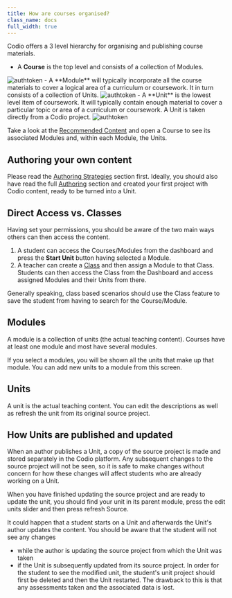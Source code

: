```yaml
---
title: How are courses organised?
class_name: docs
full_width: true
---
```



Codio offers a 3 level hierarchy for organising and publishing course materials. 

- A **Course** is the top level and consists of a collection of Modules.
<img alt="authtoken" src="/img/docs/courses_small.png" class="simple"/>
- A **Module** will typically incorporate all the course materials to cover a logical area of a curriculum or coursework. It in turn consists of a collection of Units.
<img alt="authtoken" src="/img/docs/module_browser_small.png" class="simple"/>
- A **Unit** is the lowest level item of coursework. It will typically contain enough material to cover a particular topic or area of a curriculum or coursework. A Unit is taken directly from a Codio project.
<img alt="authtoken" src="/img/docs/units_small.png" class="simple"/>

Take a look at the [Recommended Content](https://codio.com/home/courses/?tab=3&sDirection=asc&sProp=name&filter=) and open a Course to see its associated Modules and, within each Module, the Units.


## Authoring your own content

Please read the [Authoring Strategies](/docs/content/authoring/3ways) section first. Ideally, you should also have read the full [Authoring](/docs/content/authoring) section and created your first project with Codio content, ready to be turned into a Unit.


## Direct Access vs. Classes
Having set your permissions, you should be aware of the two main ways others can then access the content.

1. A student can access the Courses/Modules from the dashboard and press the **Start Unit** button having selected a Module.
1. A teacher can create a [Class](/docs/classes/classmanagement/create-class) and then assign a Module to that Class. Students can then access the Class from the Dashboard and access assigned Modules and their Units from there.

Generally speaking, class based scenarios should use the Class feature to save the student from having to search for the Course/Module. 


## Modules
A module is a collection of units (the actual teaching content). Courses have at least one module and most have several modules.

If you select a modules, you will be shown all the units that make up that module. You can add new units to a module from this screen.

## Units
A unit is the actual teaching content. You can edit the descriptions as well as refresh the unit from its original source project.

## How Units are published and updated
When an author publishes a Unit, a copy of the source project is made and stored separately in the Codio platform. Any subsequent changes to the source project will not be seen, so it is safe to make changes without concern for how these changes will affect students who are already working on a Unit.

When you have finished updating the source project and are ready to update the unit, you should find your unit in its parent module, press the edit units slider and then press refresh Source. 

It could happen that a student starts on a Unit and afterwards the Unit's author updates the content. You should be aware that the student will not see any changes 

- while the author is updating the source project from which the Unit was taken
- if the Unit is subsequently updated from its source project. In order for the student to see the modified unit, the student's unit project should first be deleted and then the Unit restarted. The drawback to this is that any assessments taken and the associated data is lost.




